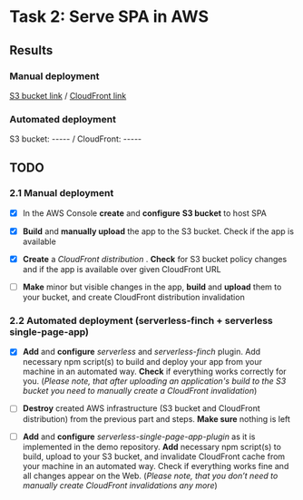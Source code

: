 # Task 2: Serve SPA in AWS

## Results

### Manual deployment

[S3 bucket link](http://rs-aws-app.s3-website-eu-west-1.amazonaws.com/) / [CloudFront link](https://dc5iymr3p5a9f.cloudfront.net/)

### Automated deployment

S3 bucket: ----- / CloudFront: -----

## TODO

### 2.1 Manual deployment

- [x] In the AWS Console **create** and **configure** **S3 bucket** to host SPA

- [x] **Build** and **manually upload** the app to the S3 bucket. Check if the app is available

- [x] **Create** a _CloudFront distribution_ . **Check** for S3 bucket policy changes and if the app is available over given CloudFront URL

- [ ] **Make** minor but visible changes in the app, **build** and **upload** them to your bucket, and create CloudFront distribution invalidation

### 2.2 Automated deployment (serverless-finch + serverless single-page-app)

- [x]  **Add** and **configure** _serverless_ and _serverless-finch_ plugin. Add necessary npm script(s) to build and deploy your app from your machine in an automated way. **Check** if everything works correctly for you. (_Please note, that after uploading an application's build to the S3 bucket you need to manually create a CloudFront invalidation_)

- [ ] **Destroy** created AWS infrastructure (S3 bucket and CloudFront distribution) from the previous part and steps. **Make sure** nothing is left

- [ ] **Add** and **configure** _serverless-single-page-app-plugin_ as it is implemented in the demo repository. **Add** necessary npm script(s) to build, upload to your S3 bucket, and invalidate CloudFront cache from your machine in an automated way. Check if everything works fine and all changes appear on the Web. (_Please note, that you don’t need to manually create CloudFront invalidations any more_)
